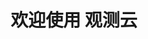 # <center class="homepage-title">欢迎使用 观测云</center>
<div class="home-page">
  <img src="/images/welcome.png" alt="" />
</div>